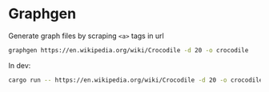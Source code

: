 # Graphgen

Generate graph files by scraping `<a>` tags in url

```sh
graphgen https://en.wikipedia.org/wiki/Crocodile -d 20 -o crocodile
```

In dev:
```sh
cargo run -- https://en.wikipedia.org/wiki/Crocodile -d 20 -o crocodile
```
